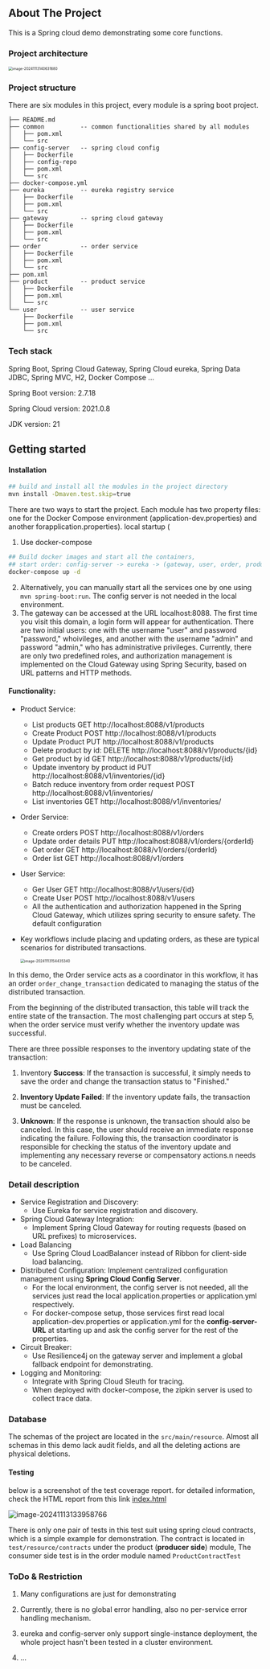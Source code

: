 ## About The Project

This is a Spring cloud demo demonstrating some core functions.

### Project architecture

<img src="./README_img/image-20241113140631680.png" alt="image-20241113140631680" style="zoom:50%;" />

### Project structure

There are six modules in this project, every module is a spring boot project.

``````
├── README.md
├── common          -- common functionalities shared by all modules
│   ├── pom.xml
│   └── src
├── config-server   -- spring cloud config
│   ├── Dockerfile  
│   ├── config-repo 
│   ├── pom.xml
│   └── src
├── docker-compose.yml
├── eureka          -- eureka registry service
│   ├── Dockerfile
│   ├── pom.xml
│   └── src
├── gateway         -- spring cloud gateway
│   ├── Dockerfile
│   ├── pom.xml
│   └── src
├── order           -- order service
│   ├── Dockerfile
│   ├── pom.xml
│   └── src
├── pom.xml
├── product         -- product service
│   ├── Dockerfile
│   ├── pom.xml
│   └── src
└── user            -- user service
    ├── Dockerfile
    ├── pom.xml
    └── src
``````

### Tech stack

Spring Boot, Spring Cloud Gateway, Spring Cloud eureka, Spring Data JDBC, Spring MVC, H2, Docker Compose ...

Spring Boot version: 2.7.18

Spring Cloud version: 2021.0.8

JDK version: 21

## Getting started

#### Installation

``````bash
## build and install all the modules in the project directory
mvn install -Dmaven.test.skip=true
``````

There are two ways to start the project. Each module has two property files: one for the Docker Compose environment (application-dev.properties) and another forapplication.properties). local startup (

1. Use docker-compose

``````bash
## Build docker images and start all the containers, 
## start order: config-server -> eureka -> (gateway, user, order, product)
docker-compose up -d
``````

2. Alternatively, you can manually start all the services one by one using `mvn spring-boot:run`. The config server is not needed in the local environment.
3. The gateway can be accessed at the URL localhost:8088. The first time you visit this domain, a login form will appear for authentication. There are two initial users: one with the username "user" and password "password," whoivileges, and another with the username "admin" and password "admin," who has administrative privileges. Currently, there are only two predefined roles, and authorization management is implemented on the Cloud Gateway using Spring Security, based on URL patterns and HTTP methods. 

#### Functionality:

- Product Service:

  - List products GET  http://localhost:8088/v1/products
  - Create Product POST http://localhost:8088/v1/products
  - Update Product PUT http://localhost:8088/v1/products
  - Delete product by id:  DELETE http://localhost:8088/v1/products/{id}
  - Get product by id GET http://localhost:8088/v1/products/{id}
  - Update inventory by product id PUT http://localhost:8088/v1/inventories/{id}
  - Batch reduce inventory from order request POST http://localhost:8088/v1/inventories/
  - List inventories GET http://localhost:8088/v1/inventories/

- Order Service:

  - Create orders POST http://localhost:8088/v1/orders
  - Update order details PUT http://localhost:8088/v1/orders/{orderId}
  -  Get order GET http://localhost:8088/v1/orders/{orderId}
  - Order list GET http://localhost:8088/v1/orders

- User Service:

  - Ger User  GET  http://localhost:8088/v1/users/{id}
  - Create User POST  http://localhost:8088/v1/users
  - All the authentication and authorization happened in the Spring Cloud Gateway, which utilizes spring security to ensure safety. The default configuration 

- Key workflows include placing and updating orders, as these are typical scenarios for distributed transactions.

  <img src="./README_img/image-20241113154435340.png" alt="image-20241113154435340" style="zoom:50%;" />

In this demo, the Order service acts as a coordinator in this workflow, it has an order `order_change_transaction` dedicated to managing the status of the distributed transaction.

From the beginning of the distributed transaction, this table will track the entire state of the transaction. The most challenging part occurs at step 5, when the order service must verify whether the inventory update was successful.

There are three possible responses to the inventory updating state of the transaction:

1. Inventory **Success**: If the transaction is successful, it simply needs to save the order and change the transaction status to "Finished."

2. **Inventory Update Failed**: If the inventory update fails, the transaction must be canceled.

3. **Unknown**: If the response is unknown, the transaction should also be canceled. In this case, the user should receive an immediate response indicating the failure. Following this, the transaction coordinator is responsible for checking the status of the inventory update and implementing any necessary reverse or compensatory actions.n needs to be canceled. 

### Detail description

- Service Registration and Discovery: 
  - Use Eureka for service registration and discovery.
- Spring Cloud Gateway Integration: 
  - Implement Spring Cloud Gateway for routing requests (based on URL prefixes) to microservices. 
- Load Balancing
  - Use Spring Cloud LoadBalancer instead of Ribbon for client-side load balancing.
- Distributed Configuration: Implement centralized configuration management
  using **Spring Cloud Config Server**.
  - For the local environment, the config server is not needed, all the services just read the local application.properties or application.yml respectively.
  - For docker-compose setup, those services first read local application-dev.properties or application.yml for the **config-server-URL** at starting up and ask the config server for the rest of the properties.
- Circuit Breaker: 
  - Use Resilience4j on the gateway server and implement a global fallback endpoint for demonstrating.
- Logging and Monitoring: 
  - Integrate with Spring Cloud Sleuth for tracing.
  - When deployed with docker-compose, the zipkin server is used to collect trace data.

### Database

The schemas of the project are located in the `src/main/resource`. Almost all schemas in this demo lack audit fields, and all the deleting actions are physical deletions.  

#### Testing

below is a screenshot of the test coverage report. for detailed information, check the HTML report from this link   [index.html](htmlReport/index.html) 

![image-20241113133958766](./README_img/image-20241113133958766.png)

There is only one pair of tests in this test suit using spring cloud contracts, which is a simple example for demonstration. The contract is located in `test/resource/contracts` under the product (**producer side**) module, The consumer side test is in the order module named `ProductContractTest` 

### ToDo & Restriction

1. Many configurations are just for demonstrating 

2. Currently, there is no global error handling, also no per-service error handling mechanism.

3. eureka and config-server only support single-instance deployment, the whole project hasn't been tested in a cluster environment.
4. ...

##### 








